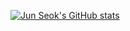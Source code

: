   [![Jun Seok's GitHub stats](https://github-readme-stats.vercel.app/api?username=junseok1925)](https://github.com/anuraghazra/github-readme-stats)

  


